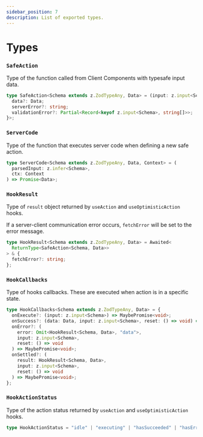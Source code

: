 ```yaml
---
sidebar_position: 7 
description: List of exported types.
---
```


# Types

### `SafeAction`

Type of the function called from Client Components with typesafe input data.

```typescript
type SafeAction<Schema extends z.ZodTypeAny, Data> = (input: z.input<Schema>) => Promise<{
  data?: Data;
  serverError?: string;
  validationError?: Partial<Record<keyof z.input<Schema>, string[]>>;
}>;
```

### `ServerCode`

Type of the function that executes server code when defining a new safe action.

```typescript
type ServerCode<Schema extends z.ZodTypeAny, Data, Context> = (
  parsedInput: z.infer<Schema>,
  ctx: Context
) => Promise<Data>;
```

### `HookResult`

Type of `result` object returned by `useAction` and `useOptimisticAction` hooks.

If a server-client communication error occurs, `fetchError` will be set to the error message.

```typescript
type HookResult<Schema extends z.ZodTypeAny, Data> = Awaited<
  ReturnType<SafeAction<Schema, Data>>
> & {
  fetchError?: string;
};
```

### `HookCallbacks`

Type of hooks callbacks. These are executed when action is in a specific state.

```typescript
type HookCallbacks<Schema extends z.ZodTypeAny, Data> = {
  onExecute?: (input: z.input<Schema>) => MaybePromise<void>;
  onSuccess?: (data: Data, input: z.input<Schema>, reset: () => void) => MaybePromise<void>;
  onError?: (
    error: Omit<HookResult<Schema, Data>, "data">,
    input: z.input<Schema>,
    reset: () => void
  ) => MaybePromise<void>;
  onSettled?: (
    result: HookResult<Schema, Data>,
    input: z.input<Schema>,
    reset: () => void
  ) => MaybePromise<void>;
};
```

### `HookActionStatus`

Type of the action status returned by `useAction` and `useOptimisticAction` hooks.

```typescript
type HookActionStatus = "idle" | "executing" | "hasSucceeded" | "hasErrored";
```